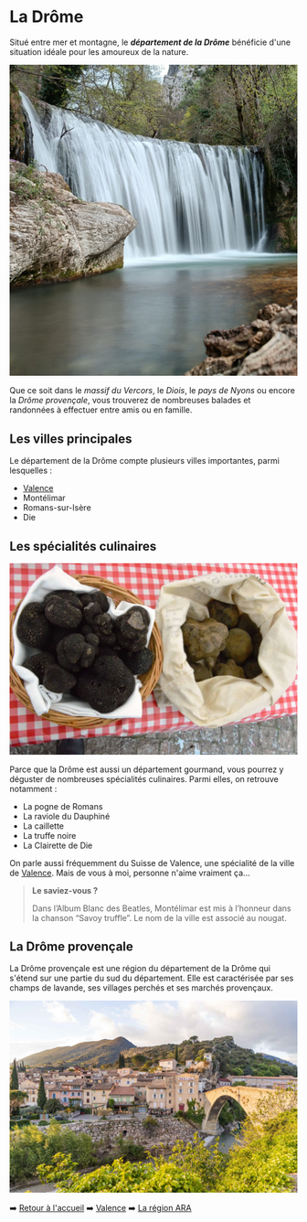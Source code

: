# La Drôme

Situé entre mer et montagne, le ***département de la Drôme*** bénéficie d'une situation idéale pour les amoureux de la nature.

![La cascade blanche](./images/ladrome2.jpg)

Que ce soit dans le *massif du Vercors*, le *Diois*, le *pays de Nyons* ou encore la *Drôme provençale*, vous trouverez de nombreuses balades et randonnées à effectuer entre amis ou en famille.

## Les villes principales

Le département de la Drôme compte plusieurs villes importantes, parmi lesquelles :

- [Valence](ma-ville.md)
- Montélimar
- Romans-sur-Isère
- Die

## Les spécialités culinaires

![Truffes noires](./images/ladrome3.webp)

Parce que la Drôme est aussi un département gourmand, vous pourrez y déguster de nombreuses spécialités culinaires. Parmi elles, on retrouve notamment :

- La pogne de Romans
- La raviole du Dauphiné
- La caillette
- La truffe noire
- La Clairette de Die

On parle aussi fréquemment du Suisse de Valence, une spécialité de la ville de [Valence](ma-ville.md). Mais de vous à moi, personne n'aime vraiment ça...

>**Le saviez-vous ?**
>
>Dans l’Album Blanc des Beatles, Montélimar est mis à l’honneur dans la chanson “Savoy truffle”. Le nom de la ville est associé au nougat.

## La Drôme provençale

La Drôme provençale est une région du département de la Drôme qui s'étend sur une partie du sud du département. Elle est caractérisée par ses champs de lavande, ses villages perchés et ses marchés provençaux.

![Drome Provencale](./images/ladrome.jpg)

➡️ [Retour à l'accueil](index.md) ➡️ [Valence](ma-ville.md) ➡️ [La région ARA](ma-region.md)
